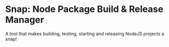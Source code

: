 # Snap: Node Package Build & Release Manager

A tool that makes building, testing, starting and releasing NodeJS projects a snap!
